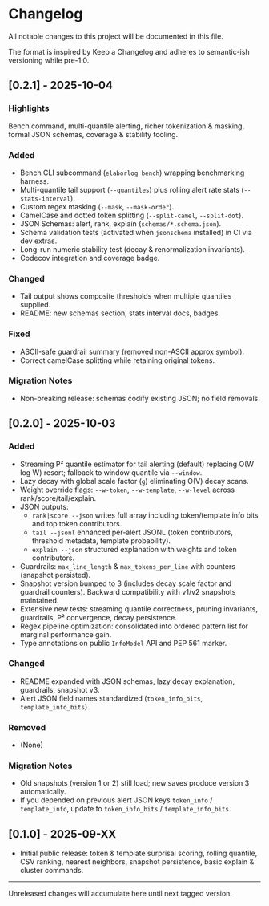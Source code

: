# Changelog

All notable changes to this project will be documented in this file.

The format is inspired by Keep a Changelog and adheres to semantic-ish versioning while pre-1.0.

## [0.2.1] - 2025-10-04
### Highlights
Bench command, multi-quantile alerting, richer tokenization & masking, formal JSON schemas, coverage & stability tooling.

### Added
- Bench CLI subcommand (`elaborlog bench`) wrapping benchmarking harness.
- Multi-quantile tail support (`--quantiles`) plus rolling alert rate stats (`--stats-interval`).
- Custom regex masking (`--mask`, `--mask-order`).
- CamelCase and dotted token splitting (`--split-camel`, `--split-dot`).
- JSON Schemas: alert, rank, explain (`schemas/*.schema.json`).
- Schema validation tests (activated when `jsonschema` installed) in CI via dev extras.
- Long-run numeric stability test (decay & renormalization invariants).
- Codecov integration and coverage badge.

### Changed
- Tail output shows composite thresholds when multiple quantiles supplied.
- README: new schemas section, stats interval docs, badges.

### Fixed
- ASCII-safe guardrail summary (removed non-ASCII approx symbol).
- Correct camelCase splitting while retaining original tokens.

### Migration Notes
- Non-breaking release: schemas codify existing JSON; no field removals.

## [0.2.0] - 2025-10-03
### Added
- Streaming P² quantile estimator for tail alerting (default) replacing O(W log W) resort; fallback to window quantile via `--window`.
- Lazy decay with global scale factor (`g`) eliminating O(V) decay scans.
- Weight override flags: `--w-token`, `--w-template`, `--w-level` across rank/score/tail/explain.
- JSON outputs:
  - `rank|score --json` writes full array including token/template info bits and top token contributors.
  - `tail --jsonl` enhanced per-alert JSONL (token contributors, threshold metadata, template probability).
  - `explain --json` structured explanation with weights and token contributors.
- Guardrails: `max_line_length` & `max_tokens_per_line` with counters (snapshot persisted).
- Snapshot version bumped to 3 (includes decay scale factor and guardrail counters). Backward compatibility with v1/v2 snapshots maintained.
- Extensive new tests: streaming quantile correctness, pruning invariants, guardrails, P² convergence, decay persistence.
- Regex pipeline optimization: consolidated into ordered pattern list for marginal performance gain.
- Type annotations on public `InfoModel` API and PEP 561 marker.

### Changed
- README expanded with JSON schemas, lazy decay explanation, guardrails, snapshot v3.
- Alert JSON field names standardized (`token_info_bits`, `template_info_bits`).

### Removed
- (None)

### Migration Notes
- Old snapshots (version 1 or 2) still load; new saves produce version 3 automatically.
- If you depended on previous alert JSON keys `token_info` / `template_info`, update to `token_info_bits` / `template_info_bits`.

## [0.1.0] - 2025-09-XX
- Initial public release: token & template surprisal scoring, rolling quantile, CSV ranking, nearest neighbors, snapshot persistence, basic explain & cluster commands.

---

Unreleased changes will accumulate here until next tagged version.
